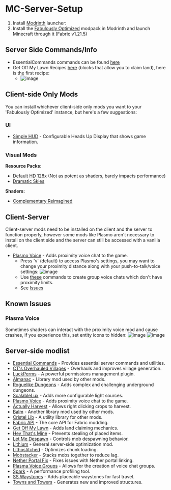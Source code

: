 # MC-Server-Setup
1. Install [Modrinth](https://modrinth.com/app) launcher:
2. Install the [Fabulously Optimized](https://modrinth.com/modpack/fabulously-optimized?version=1.21.5#download) modpack
in Modrinth and launch Minecraft through it (Fabric v1.21.5)
## Server Side Commands/Info
- EssentialCommands commands can be found [here](https://github.com/John-Paul-R/Essential-Commands/wiki/List-of-Commands-&-Permissions)
- Get Off My Lawn Recipes [here](https://github.com/Patbox/get-off-my-lawn-reserved/blob/1.21.5/recipes.md) (blocks that allow you to claim land), here is the first recipe:
  - ![image](https://github.com/user-attachments/assets/4f889253-2d2d-4dce-9a5f-518e651bd588)
## Client-side Only Mods
You can install whichever client-side only mods you want to your 'Fabulously Optimized' instance, but here's a few suggestions:
### UI
- [Simple HUD](https://modrinth.com/mod/simplehud) - Configurable Heads Up Display that shows game information.
### Visual Mods
**Resource Packs:**
- [Default HD 128x](https://modrinth.com/resourcepack/default-hd-128x/versions) (Not as potent as shaders, barely impacts performance)
- [Dramatic Skies](https://modrinth.com/resourcepack/dramatic-skys)

**Shaders:**
- [Complementary Reimagined](https://modrinth.com/shader/complementary-reimagined)
## Client-Server
Client-server mods need to be installed on the client and the server to function properly, however some mods like Plasmo aren't necessary to install on the client side and the server can still be accessed with a vanilla client.
- [Plasmo Voice](https://modrinth.com/plugin/plasmo-voice?version=1.21.5&loader=fabric) - Adds proximity voice chat to the game.
  - Press 'v' (default) to access Plasmo's settings, you may want to change your proximity distance along with your push-to-talk/voice settings:
![image](https://github.com/user-attachments/assets/54d8b8cb-e8ee-4ea9-8d6c-0e880b2faf8f)
  - Use [these](https://github.com/plasmoapp/pv-addon-groups?tab=readme-ov-file#commands) commands to create group voice chats which don't have proximity limits.
  - See [Issues](https://github.com/chowe99/MC-Server-Setup/edit/main/README.md#server-side-modlist)
## Known Issues
### Plasma Voice
Sometimes shaders can interact with the proximity voice mod and cause crashes, if you experience this, set entity icons to hidden:
![image](https://github.com/user-attachments/assets/25bad257-a7a7-4180-bee2-ff145eb6c097)
![image](https://github.com/user-attachments/assets/adf6eb6d-b062-494a-a08d-9db5acd8ab1b)
## Server-side modlist

- [Essential Commands](https://github.com/John-Paul-R/Essential-Commands/) - Provides essential server commands and utilities.
- [CT's Overhauled Villages](https://modrinth.com/mod/ct-overhaul-village) - Overhauls and improves village generation.
- [LuckPerms](https://modrinth.com/plugin/luckperms) - A powerful permissions management plugin.
- [Almanac](https://modrinth.com/mod/almanac) - Library mod used by other mods.
- [Roguelike Dungeons](https://modrinth.com/mod/roguelikedungeons) - Adds complex and challenging underground dungeons.
- [ScalableLux](https://modrinth.com/mod/scalablelux) - Adds more configurable light sources.
- [Plasmo Voice](https://modrinth.com/plugin/plasmo-voice) - Adds proximity voice chat to the game.
- [Actually Harvest](https://modrinth.com/mod/actually-harvest) - Allows right clicking crops to harvest.
- [Balm](https://modrinth.com/mod/balm) - Another library mod used by other mods.
- [Cristel Lib](https://modrinth.com/mod/cristel-l55) - A utility library for other mods.
- [Fabric API](https://modrinth.com/mod/fabric-api) - The core API for Fabric modding.
- [Get Off My Lawn](https://modrinth.com/mod/goml-reserved) - Adds land claiming mechanics.
- [Hey That's Mine](https://modrinth.com/mod/htm) - Prevents stealing of placed items.
- [Let Me Despawn](https://modrinth.com/plugin/lmd) - Controls mob despawning behavior.
- [Lithium](https://modrinth.com/mod/lithium) - General server-side optimization mod.
- [Lithostitched](https://modrinth.com/mod/lithostitched) - Optimizes chunk loading.
- [Mobstacker](https://modrinth.com/mod/mobstacker) - Stacks mobs together to reduce lag.
- [Nether Portal Fix](https://modrinth.com/mod/netherportalfix) - Fixes issues with Nether portal linking.
- [Plasma Voice Groups](https://modrinth.com/plugin/pv-addon-groups) - Allows for the creation of voice chat groups.
- [Spark](https://modrinth.com/mod/spark) - A performance profiling tool.
- [SS Waystones](https://modrinth.com/mod/sswaystones) - Adds placeable waystones for fast travel.
- [Towns and Towers](https://modrinth.com/mod/towns-and-towers) - Generates new and improved structures.
